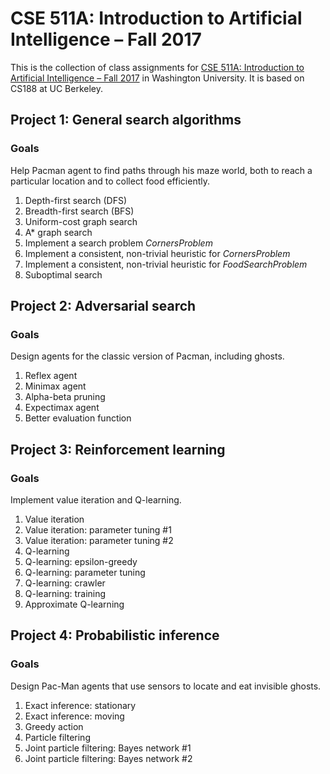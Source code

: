 ﻿# CSE 511A: Introduction to Artificial Intelligence – Fall 2017
This is the collection of class assignments for [CSE 511A: Introduction to Artificial Intelligence – Fall 2017](http://www.cse.wustl.edu/~garnett/cse511a/) in Washington University. It is based on CS188 at UC Berkeley.

## Project 1: General search algorithms
### Goals
Help Pacman agent to find paths through his maze world, both to reach a particular location and to collect food efficiently.

1. Depth-first search (DFS)
2. Breadth-first search (BFS)
3. Uniform-cost graph search
4. A* graph search
5. Implement a search problem *CornersProblem*
6. Implement a consistent, non-trivial heuristic for *CornersProblem*
7. Implement a consistent, non-trivial heuristic for *FoodSearchProblem*
8. Suboptimal search

## Project 2: Adversarial search
### Goals
Design agents for the classic version of Pacman, including ghosts.

1. Reflex agent
2. Minimax agent
3. Alpha-beta pruning
4. Expectimax agent
5. Better evaluation function

## Project 3: Reinforcement learning
### Goals
Implement value iteration and Q-learning.

1. Value iteration
2. Value iteration: parameter tuning #1
3. Value iteration: parameter tuning #2
4. Q-learning
5. Q-learning: epsilon-greedy
6. Q-learning: parameter tuning
7. Q-learning: crawler
8. Q-learning: training
9. Approximate Q-learning

## Project 4: Probabilistic inference
### Goals
Design Pac-Man agents that use sensors to locate and eat invisible ghosts.

1. Exact inference: stationary
2. Exact inference: moving
3. Greedy action
4. Particle filtering
5. Joint particle filtering: Bayes network #1
6. Joint particle filtering: Bayes network #2